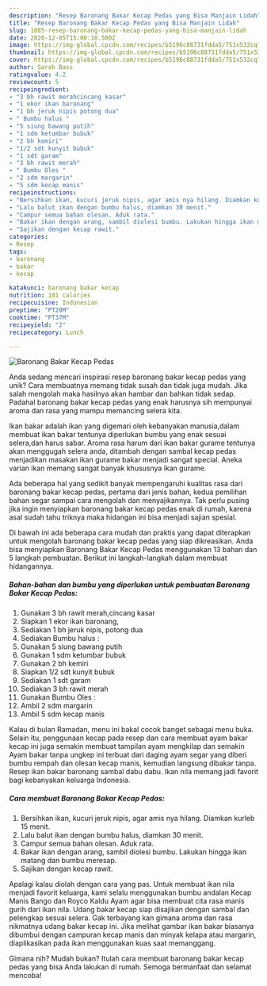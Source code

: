 ```yaml
---
description: "Resep Baronang Bakar Kecap Pedas yang Bisa Manjain Lidah"
title: "Resep Baronang Bakar Kecap Pedas yang Bisa Manjain Lidah"
slug: 1085-resep-baronang-bakar-kecap-pedas-yang-bisa-manjain-lidah
date: 2020-12-05T15:00:18.500Z
image: https://img-global.cpcdn.com/recipes/b5196c88731fdda5/751x532cq70/baronang-bakar-kecap-pedas-foto-resep-utama.jpg
thumbnail: https://img-global.cpcdn.com/recipes/b5196c88731fdda5/751x532cq70/baronang-bakar-kecap-pedas-foto-resep-utama.jpg
cover: https://img-global.cpcdn.com/recipes/b5196c88731fdda5/751x532cq70/baronang-bakar-kecap-pedas-foto-resep-utama.jpg
author: Sarah Bass
ratingvalue: 4.2
reviewcount: 5
recipeingredient:
- "3 bh rawit merahcincang kasar"
- "1 ekor ikan baronang"
- "1 bh jeruk nipis potong dua"
- " Bumbu halus "
- "5 siung bawang putih"
- "1 sdm ketumbar bubuk"
- "2 bh kemiri"
- "1/2 sdt kunyit bubuk"
- "1 sdt garam"
- "3 bh rawit merah"
- " Bumbu Oles "
- "2 sdm margarin"
- "5 sdm kecap manis"
recipeinstructions:
- "Bersihkan ikan, kucuri jeruk nipis, agar amis nya hilang. Diamkan kurleb 15 menit."
- "Lalu balut ikan dengan bumbu halus, diamkan 30 menit."
- "Campur semua bahan olesan. Aduk rata."
- "Bakar ikan dengan arang, sambil diolesi bumbu. Lakukan hingga ikan matang dan bumbu meresap."
- "Sajikan dengan kecap rawit."
categories:
- Resep
tags:
- baronang
- bakar
- kecap

katakunci: baronang bakar kecap 
nutrition: 181 calories
recipecuisine: Indonesian
preptime: "PT20M"
cooktime: "PT37M"
recipeyield: "2"
recipecategory: Lunch

---
```



![Baronang Bakar Kecap Pedas](https://img-global.cpcdn.com/recipes/b5196c88731fdda5/751x532cq70/baronang-bakar-kecap-pedas-foto-resep-utama.jpg)

Anda sedang mencari inspirasi resep baronang bakar kecap pedas yang unik? Cara membuatnya memang tidak susah dan tidak juga mudah. Jika salah mengolah maka hasilnya akan hambar dan bahkan tidak sedap. Padahal baronang bakar kecap pedas yang enak harusnya sih mempunyai aroma dan rasa yang mampu memancing selera kita.

Ikan bakar adalah ikan yang digemari oleh kebanyakan manusia,dalam membuat ikan bakar tentunya diperlukan bumbu yang enak sesuai selera,dan harus sabar. Aroma rasa harum dari ikan bakar gurame tentunya akan menggugah selera anda, ditambah dengan sambal kecap pedas menjadikan masakan ikan gurame bakar menjadi sangat special. Aneka varian ikan memang sangat banyak khususnya ikan gurame.

Ada beberapa hal yang sedikit banyak mempengaruhi kualitas rasa dari baronang bakar kecap pedas, pertama dari jenis bahan, kedua pemilihan bahan segar sampai cara mengolah dan menyajikannya. Tak perlu pusing jika ingin menyiapkan baronang bakar kecap pedas enak di rumah, karena asal sudah tahu triknya maka hidangan ini bisa menjadi sajian spesial.


Di bawah ini ada beberapa cara mudah dan praktis yang dapat diterapkan untuk mengolah baronang bakar kecap pedas yang siap dikreasikan. Anda bisa menyiapkan Baronang Bakar Kecap Pedas menggunakan 13 bahan dan 5 langkah pembuatan. Berikut ini langkah-langkah dalam membuat hidangannya.

<!--inarticleads1-->

##### Bahan-bahan dan bumbu yang diperlukan untuk pembuatan Baronang Bakar Kecap Pedas:

1. Gunakan 3 bh rawit merah,cincang kasar
1. Siapkan 1 ekor ikan baronang,
1. Sediakan 1 bh jeruk nipis, potong dua
1. Sediakan  Bumbu halus :
1. Gunakan 5 siung bawang putih
1. Gunakan 1 sdm ketumbar bubuk
1. Gunakan 2 bh kemiri
1. Siapkan 1/2 sdt kunyit bubuk
1. Sediakan 1 sdt garam
1. Sediakan 3 bh rawit merah
1. Gunakan  Bumbu Oles :
1. Ambil 2 sdm margarin
1. Ambil 5 sdm kecap manis


Kalau di bulan Ramadan, menu ini bakal cocok banget sebagai menu buka. Selain itu, penggunaan kecap pada resep dan cara membuat ayam bakar kecap ini juga semakin membuat tampilan ayam mengkilap dan semakin Ayam bakar tanpa ungkep ini terbuat dari daging ayam segar yang diberi bumbu rempah dan olesan kecap manis, kemudian langsung dibakar tanpa. Resep ikan bakar baronang sambal dabu dabu. Ikan nila memang jadi favorit bagi kebanyakan keluarga Indonesia. 

<!--inarticleads2-->

##### Cara membuat Baronang Bakar Kecap Pedas:

1. Bersihkan ikan, kucuri jeruk nipis, agar amis nya hilang. Diamkan kurleb 15 menit.
1. Lalu balut ikan dengan bumbu halus, diamkan 30 menit.
1. Campur semua bahan olesan. Aduk rata.
1. Bakar ikan dengan arang, sambil diolesi bumbu. Lakukan hingga ikan matang dan bumbu meresap.
1. Sajikan dengan kecap rawit.


Apalagi kalau diolah dengan cara yang pas. Untuk membuat ikan nila menjadi favorit keluarga, kami selalu menggunakan bumbu andalan Kecap Manis Bango dan Royco Kaldu Ayam agar bisa membuat cita rasa manis gurih dari ikan nila. Udang bakar kecap siap disajikan dengan sambal dan pelengkap sesuai selera. Gak terbayang kan gimana aroma dan rasa nikmatnya udang bakar kecap ini. Jika melihat gambar ikan bakar biasanya dibumbui dengan campuran kecap manis dan minyak kelapa atau margarin, diaplikasikan pada ikan menggunakan kuas saat memanggang. 

Gimana nih? Mudah bukan? Itulah cara membuat baronang bakar kecap pedas yang bisa Anda lakukan di rumah. Semoga bermanfaat dan selamat mencoba!
